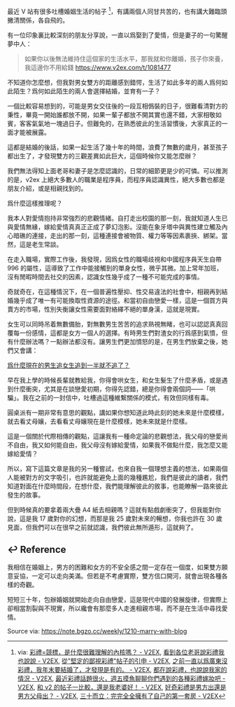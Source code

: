 最近 V 站有很多吐槽婚姻生活的帖子 [^v2ex-posts-marry]，有講兩個人同甘共苦的，也有講大難臨頭撇清關係，各自飛的。

有一位印象裏比較深刻的朋友分享說，一直以爲娶到了愛情，但是妻子的一句驚醒夢中人：

> 如果你以後無法維持住這個家的生活水平，那我就和你離婚，孩子你來養，我這邊你不用給錢
> https://www.v2ex.com/t/1081477

不知道你怎麼想，但我對男女雙方的距離感到錯愕，生活了如此多年的兩人爲何如此陌生？爲何如此陌生的兩人會選擇結婚，並育有一子？

一個比較容易想到的，可能是男女交往後的一段互相僞裝的日子，很難看清對方的秉性，畢竟一開始誰都放不開，如果一輩子都放不開其實也還不錯，大家相敬如賓，客客氣氣地一塊過日子。但難免的，在熟悉彼此的生活習慣後，大家真正的一面才能被展露。

這都是結婚的後話，如果一起生活了幾十年的時間，浪費了無數的歲月，甚至孩子都出生了，才發現雙方的三觀差異如此巨大，這個時候你又能怎麼辦？

我們無法得知上面老哥和妻子是怎麼認識的，日常的細節更是少的可憐。可以推測的是，v2ex 上絕大多數人的職業是程序員，而程序員認識異性，絕大多數也都是朋友介紹，或是相親找到的。

爲什麼這樣推理呢？

我本人對愛情抱持非常強烈的悲觀情緒。自打走出校園的那一刻，我就知道人生已與愛情無緣，嫁給愛情真真正正成了夢幻泡影。沒能在象牙塔中與異性建立觸及內心暗礁的連接，走出的那一刻，這種連接會被物質、權力等等因素裹挾、綁架。當然，這是老生常談。

在走入職場，實際工作後，我發現，因爲女性的職場歧視和中國程序員天生自帶 996 的屬性，這導致了工作中能接觸到的單身女性，微乎其微。加上常年加班，沒有閒暇時間去社交的因素，認識女性幾乎成了一種不可能完成的事情。

奇就奇在，在這種情況下，在一個普遍性壓抑、性交易違法的社會中，相親再到結婚幾乎成了唯一有可能換取性資源的途徑。和當初自由戀愛一樣，這是一個買方與賣方的市場，性別失衡讓女性需要面對絡繹不絕的單身漢，這就是現實。

女生可以同時吊着無數備胎，對無數男生苦苦的追求熟視無睹，也可以認認真真回覆每一份感情，這都是女方一個人的選擇。有時男生們對渣女的行爲感到氣憤，但有什麼辦法嗎？一點辦法都沒有。讓男生們更加憤怒的是，在男生們放棄之後，她們又會講：

[爲什麼現在的男生追女生追到一半就不追了？](https://www.zhihu.com/question/294518380/answer/613750635)

早在我上學的時候長輩就教給我，你得會哄女生，和女生髮生了什麼矛盾，或是遇到什麼衝突，尤其是在談戀愛初期，你得先認錯，總是你得會兩個詞——「哄騙」。我在之前的一封信中，吐槽過這種維繫關係的模式，有效但同樣有毒。

圓桌派有一期非常有意思的觀點，講如果你想知道此時此刻的她未來是什麼模樣，就去看丈母孃，去看看丈母孃現在是什麼模樣，她未來就是什麼樣。

這是一個關於代際相傳的觀點，這讓我有一種命定論的悲觀想法，我父母的戀愛尚不自由，我又如何能自由，我父母沒有嫁給愛情，如果我不做點什麼，我怎麼又能嫁給愛情？

所以，寫下這篇文章是我的另一種嘗試，也來自我一個理想主義的想法，如果兩個人能被對方的文字吸引，也許就能避免上面的幾種尷尬，我們是彼此的讀者，我們知道對面在什麼時間段，在想什麼，我們能理解彼此的敘事，也能瞭解一路來彼此發生的故事。

但到時候真的要拿着兩大疊 A4 紙去相親嗎？這就有點戲劇衝突了，但我能對你說，這是我 17 歲對你的幻想，而那是我 25 歲對未來的暢想，你我也許在 30 歲見面，但我們可以在很早之前就認識，我們彼此無所遁形，這就夠了。

## ↩ Reference

我相信在婚姻上，男方的困難和女方的不安全感之間一定存在一個度，如果雙方願意妥協，一定可以走向美滿。但若是不考慮實際，雙方信口開河，就會出現各種各樣的奇觀。

短短三十年，包辦婚姻就開始走向自由戀愛，這是現代中國的發展旋律，但實際上卻相當割裂與不現實，所以纔會有那麼多人走進相親市場，而不是在生活中尋找愛情。

[^v2ex-posts-marry]: via: [彩禮=競標，是什麼很難理解的內核嗎？ - V2EX](https://www.v2ex.com/t/1081117), [看到各位老哥說彩禮我也說說 - V2EX](https://www.v2ex.com/t/1081225), [從"堅定的鄙視彩禮"帖子的引申 - V2EX](https://www.v2ex.com/t/1081284), [之前一直以爲廣東沒彩禮，我年末要結婚了，才發現是有的。 - V2EX](https://www.v2ex.com/t/1081424), [都在說彩禮，也說說我家的情況 - V2EX](https://www.v2ex.com/t/1081528), [最近彩禮話題很火，週五摸魚聊聊你們遇到的各種彩禮嫁妝吧 - V2EX](https://www.v2ex.com/t/1081532), [和 v2 的帖子一比較，還是我老婆好！ - V2EX](https://www.v2ex.com/t/1081538), [好奇彩禮是男方出還是男方父母出？ - V2EX](https://www.v2ex.com/t/1081580), [三十而立：完完全全擁有了自己的第一套房 - V2EX](https://www.v2ex.com/t/1081814)

Source via: https://note.bgzo.cc/weekly/1210-marry-with-blog